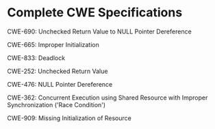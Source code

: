

# Complete CWE Specifications

CWE-690: Unchecked Return Value to NULL Pointer Dereference

CWE-665: Improper Initialization

CWE-833: Deadlock

CWE-252: Unchecked Return Value

CWE-476: NULL Pointer Dereference

CWE-362: Concurrent Execution using Shared Resource with Improper Synchronization ('Race Condition')

CWE-909: Missing Initialization of Resource